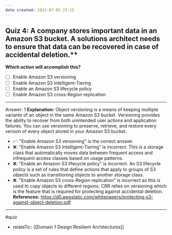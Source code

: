 ```yaml
---
date created: 2022-07-05 23:15
---
```


## Quiz 4: A company stores important data in an Amazon S3 bucket. A solutions architect needs to ensure that data can be recovered in case of accidental deletion.**

**Which action will accomplish this?**

- [ ] Enable Amazon S3 versioning
- [ ] Enable Amazon S3 Intelligent-Tiering
- [ ] Enable an Amazon S3 lifecycle policy
- [ ] Enable Amazon S3 cross-Region replication

---

Answer: 1
**Explanation:**
Object versioning is a means of keeping multiple variants of an object in the same Amazon S3 bucket. Versioning provides the ability to recover from both unintended user actions and application failures. You can use versioning to preserve, retrieve, and restore every version of every object stored in your Amazon S3 bucket.

- ✅: "Enable Amazon S3 versioning" is the correct answer.
- ❌: "Enable Amazon S3 Intelligent-Tiering" is incorrect. This is a storage class that automatically moves data between frequent access and infrequent access classes based on usage patterns.
- ❌: "Enable an Amazon S3 lifecycle policy" is incorrect. An S3 lifecycle policy is a set of rules that define actions that apply to groups of S3 objects such as transitioning objects to another storage class.
- ❌: "Enable Amazon S3 cross-Region replication" is incorrect as this is used to copy objects to different regions. CRR relies on versioning which is the feature that is required for protecting against accidental deletion.
  **References:**
  <https://d0.awsstatic.com/whitepapers/protecting-s3-against-object-deletion.pdf>


---- 
#quiz 
- relateTo:: [[Domain 1 Design Resilient Architectures]]